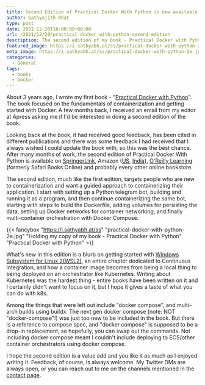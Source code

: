 ```yaml
---
title: Second Edition of Practical Docker With Python is now available
author: Sathyajith Bhat
type: post
date: 2021-12-20T10:00:00+00:00
url: /2021/12/20/practical-docker-with-python-second-edition
description: The second edition of my book - Practical Docker with Python is now available.
featured_image: https://i.sathyabh.at/ss/practical-docker-with-python-2e.jpg
meta_image: https://i.sathyabh.at/ss/practical-docker-with-python-2e.jpg
categories:
  - General
tags:
  - books
  - Docker
---
```


About 3 years ago, I wrote my first book - "[Practical Docker with Python](/2018/10/02/so-i-wrote-a-book-presenting-practical-docker-with-python/)". The book focused on the fundamentals of containerization and getting started with Docker.  A few months back, I received an email from my editor at Apress asking me if I'd be interested in doing a second edition of the book. 

Looking back at the book, it had received good feedback, has been cited in different publications and there was some feedback I had received that I always wished I could update the book with, so this was the best chance. After many months of work, the second edition of Practical Docker With Python is available on [SpringerLink](https://bit.ly/practical-docker-2e), Amazon ([US](https://amzn.to/32dTOyD), [India](https://amzn.to/32dTOyD)), [O'Reilly Learning](https://learning.oreilly.com/library/view/practical-docker-with/9781484278154/) (formerly Safari Books Online) and probably every other online bookstore. 

The second edition, much like the first edition, targets people who are new to containerization and want a guided approach to containerizing their application. I start with setting up a Python telegram bot, building and running it as a program, and then continue containerizing the same bot, starting with steps to build the Dockerfile, adding volumes for persisting the data, setting up Docker networks for container networking, and finally multi-container orchestration with Docker Compose. 


{{< fancybox "https://i.sathyabh.at/ss" "practical-docker-with-python-2e.jpg" "Holding my copy of my book - Practical Docker with Python" "Practical Docker with Python" >}}

What's new in this edition is a blurb on getting started with [Windows Subsystem for Linux 2(WSL2)](https://docs.microsoft.com/en-us/windows/wsl/about), an entire chapter dedicated to Continuous Integration, and how a container image becomes from being a local thing to being deployed on an orchestrator like Kubernetes. Writing about Kubernetes was the hardest thing - entire books have been written on it and I certainly didn't want to focus on it, but I hope it gives a taste of what you can do with k8s.

Among the things that were left out include "docker <space> compose", and multi-arch builds using buildx. The next gen docker compose (note: NOT "docker-compose"!) was just too new to be included in the book. But there is a reference to compose spec, and "docker compose" is supposed to be a drop-in replacement, so hopefully, you can swap out the commands. Not including docker compose meant I couldn't include deploying to ECS/other container orchestrators using docker compose.

I hope the second edition is a value add and you like it as much as I enjoyed writing it. Feedback, of course, is always welcome. My Twitter DMs are always open, or you can reach out to me on the channels mentioned in the [contact page](https://sathyabh.at/contact/).